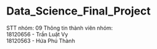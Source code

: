 # Data_Science_Final_Project
STT nhóm: 09
Thông tin thành viên nhóm:  
18120656 - Trần Luật Vy  
18120563 - Hứa Phú Thành

